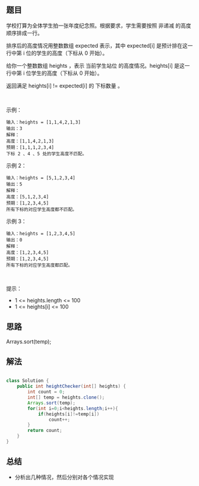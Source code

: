
## 题目

学校打算为全体学生拍一张年度纪念照。根据要求，学生需要按照 非递减 的高度顺序排成一行。

排序后的高度情况用整数数组 expected 表示，其中 expected[i] 是预计排在这一行中第 i 位的学生的高度（下标从 0 开始）。

给你一个整数数组 heights ，表示 当前学生站位 的高度情况。heights[i] 是这一行中第 i 位学生的高度（下标从 0 开始）。

返回满足 heights[i] != expected[i] 的 下标数量 。

 

示例：

    输入：heights = [1,1,4,2,1,3]
    输出：3 
    解释：
    高度：[1,1,4,2,1,3]
    预期：[1,1,1,2,3,4]
    下标 2 、4 、5 处的学生高度不匹配。
示例 2：

    输入：heights = [5,1,2,3,4]
    输出：5
    解释：
    高度：[5,1,2,3,4]
    预期：[1,2,3,4,5]
    所有下标的对应学生高度都不匹配。
示例 3：

    输入：heights = [1,2,3,4,5]
    输出：0
    解释：
    高度：[1,2,3,4,5]
    预期：[1,2,3,4,5]
    所有下标的对应学生高度都匹配。
 

提示：

- 1 <= heights.length <= 100
- 1 <= heights[i] <= 100

## 思路

Arrays.sort(temp);

## 解法
```java

class Solution {
    public int heightChecker(int[] heights) {
        int count = 0;
        int[] temp = heights.clone();
        Arrays.sort(temp);
        for(int i=0;i<heights.length;i++){
            if(heights[i]!=temp[i])
                count++;
        }
        return count;
    }
}
```

## 总结

- 分析出几种情况，然后分别对各个情况实现 
